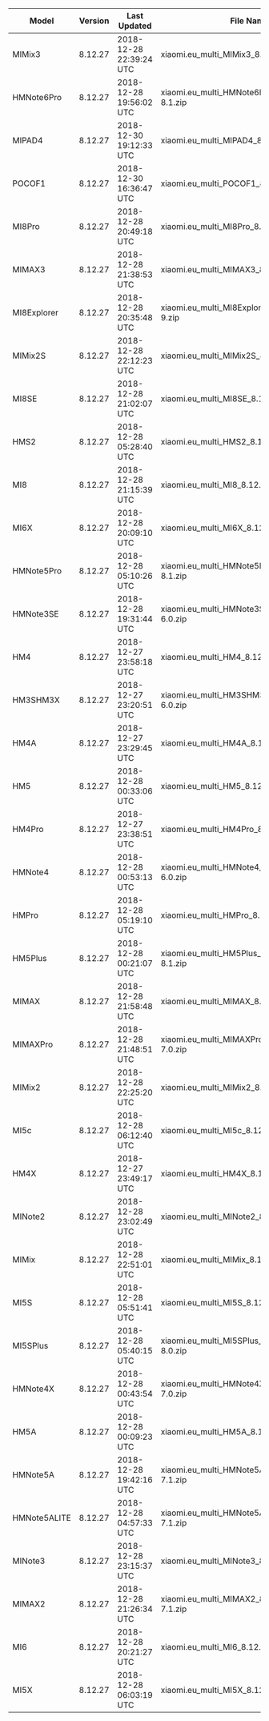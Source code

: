 | Model | Version | Last Updated | File Name | Size | Download Link |
| ---- | ---- | ---- | ---- | ---- | ---- |
| MIMix3 | 8.12.27 | 2018-12-28 22:39:24 UTC | xiaomi.eu_multi_MIMix3_8.12.27_v10-9.zip | 1.7 GB | [SourceForge](https://sourceforge.net/projects/xiaomi-eu-multilang-miui-roms/files/xiaomi.eu/MIUI-WEEKLY-RELEASES/8.12.27/xiaomi.eu_multi_MIMix3_8.12.27_v10-9.zip/download) |
| HMNote6Pro | 8.12.27 | 2018-12-28 19:56:02 UTC | xiaomi.eu_multi_HMNote6Pro_8.12.27_v10-8.1.zip | 1.7 GB | [SourceForge](https://sourceforge.net/projects/xiaomi-eu-multilang-miui-roms/files/xiaomi.eu/MIUI-WEEKLY-RELEASES/8.12.27/xiaomi.eu_multi_HMNote6Pro_8.12.27_v10-8.1.zip/download) |
| MIPAD4 | 8.12.27 | 2018-12-30 19:12:33 UTC | xiaomi.eu_multi_MIPAD4_8.12.27_v10-8.1.zip | 1.5 GB | [SourceForge](https://sourceforge.net/projects/xiaomi-eu-multilang-miui-roms/files/xiaomi.eu/MIUI-WEEKLY-RELEASES/8.12.27/xiaomi.eu_multi_MIPAD4_8.12.27_v10-8.1.zip/download) |
| POCOF1 | 8.12.27 | 2018-12-30 16:36:47 UTC | xiaomi.eu_multi_POCOF1_8.12.27_v10-9.zip | 1.6 GB | [SourceForge](https://sourceforge.net/projects/xiaomi-eu-multilang-miui-roms/files/xiaomi.eu/MIUI-WEEKLY-RELEASES/8.12.27/xiaomi.eu_multi_POCOF1_8.12.27_v10-9.zip/download) |
| MI8Pro | 8.12.27 | 2018-12-28 20:49:18 UTC | xiaomi.eu_multi_MI8Pro_8.12.27_v10-9.zip | 1.6 GB | [SourceForge](https://sourceforge.net/projects/xiaomi-eu-multilang-miui-roms/files/xiaomi.eu/MIUI-WEEKLY-RELEASES/8.12.27/xiaomi.eu_multi_MI8Pro_8.12.27_v10-9.zip/download) |
| MIMAX3 | 8.12.27 | 2018-12-28 21:38:53 UTC | xiaomi.eu_multi_MIMAX3_8.12.27_v10-9.zip | 1.5 GB | [SourceForge](https://sourceforge.net/projects/xiaomi-eu-multilang-miui-roms/files/xiaomi.eu/MIUI-WEEKLY-RELEASES/8.12.27/xiaomi.eu_multi_MIMAX3_8.12.27_v10-9.zip/download) |
| MI8Explorer | 8.12.27 | 2018-12-28 20:35:48 UTC | xiaomi.eu_multi_MI8Explorer_8.12.27_v10-9.zip | 1.7 GB | [SourceForge](https://sourceforge.net/projects/xiaomi-eu-multilang-miui-roms/files/xiaomi.eu/MIUI-WEEKLY-RELEASES/8.12.27/xiaomi.eu_multi_MI8Explorer_8.12.27_v10-9.zip/download) |
| MIMix2S | 8.12.27 | 2018-12-28 22:12:23 UTC | xiaomi.eu_multi_MIMix2S_8.12.27_v10-9.zip | 1.7 GB | [SourceForge](https://sourceforge.net/projects/xiaomi-eu-multilang-miui-roms/files/xiaomi.eu/MIUI-WEEKLY-RELEASES/8.12.27/xiaomi.eu_multi_MIMix2S_8.12.27_v10-9.zip/download) |
| MI8SE | 8.12.27 | 2018-12-28 21:02:07 UTC | xiaomi.eu_multi_MI8SE_8.12.27_v10-9.zip | 1.6 GB | [SourceForge](https://sourceforge.net/projects/xiaomi-eu-multilang-miui-roms/files/xiaomi.eu/MIUI-WEEKLY-RELEASES/8.12.27/xiaomi.eu_multi_MI8SE_8.12.27_v10-9.zip/download) |
| HMS2 | 8.12.27 | 2018-12-28 05:28:40 UTC | xiaomi.eu_multi_HMS2_8.12.27_v10-8.1.zip | 1.2 GB | [SourceForge](https://sourceforge.net/projects/xiaomi-eu-multilang-miui-roms/files/xiaomi.eu/MIUI-WEEKLY-RELEASES/8.12.27/xiaomi.eu_multi_HMS2_8.12.27_v10-8.1.zip/download) |
| MI8 | 8.12.27 | 2018-12-28 21:15:39 UTC | xiaomi.eu_multi_MI8_8.12.27_v10-9.zip | 1.6 GB | [SourceForge](https://sourceforge.net/projects/xiaomi-eu-multilang-miui-roms/files/xiaomi.eu/MIUI-WEEKLY-RELEASES/8.12.27/xiaomi.eu_multi_MI8_8.12.27_v10-9.zip/download) |
| MI6X | 8.12.27 | 2018-12-28 20:09:10 UTC | xiaomi.eu_multi_MI6X_8.12.27_v10-8.1.zip | 1.6 GB | [SourceForge](https://sourceforge.net/projects/xiaomi-eu-multilang-miui-roms/files/xiaomi.eu/MIUI-WEEKLY-RELEASES/8.12.27/xiaomi.eu_multi_MI6X_8.12.27_v10-8.1.zip/download) |
| HMNote5Pro | 8.12.27 | 2018-12-28 05:10:26 UTC | xiaomi.eu_multi_HMNote5Pro_8.12.27_v10-8.1.zip | 1.6 GB | [SourceForge](https://sourceforge.net/projects/xiaomi-eu-multilang-miui-roms/files/xiaomi.eu/MIUI-WEEKLY-RELEASES/8.12.27/xiaomi.eu_multi_HMNote5Pro_8.12.27_v10-8.1.zip/download) |
| HMNote3SE | 8.12.27 | 2018-12-28 19:31:44 UTC | xiaomi.eu_multi_HMNote3SE_8.12.27_v10-6.0.zip | 1.1 GB | [SourceForge](https://sourceforge.net/projects/xiaomi-eu-multilang-miui-roms/files/xiaomi.eu/MIUI-WEEKLY-RELEASES/8.12.27/xiaomi.eu_multi_HMNote3SE_8.12.27_v10-6.0.zip/download) |
| HM4 | 8.12.27 | 2018-12-27 23:58:18 UTC | xiaomi.eu_multi_HM4_8.12.27_v10-6.0.zip | 1.1 GB | [SourceForge](https://sourceforge.net/projects/xiaomi-eu-multilang-miui-roms/files/xiaomi.eu/MIUI-WEEKLY-RELEASES/8.12.27/xiaomi.eu_multi_HM4_8.12.27_v10-6.0.zip/download) |
| HM3SHM3X | 8.12.27 | 2018-12-27 23:20:51 UTC | xiaomi.eu_multi_HM3SHM3X_8.12.27_v10-6.0.zip | 1.1 GB | [SourceForge](https://sourceforge.net/projects/xiaomi-eu-multilang-miui-roms/files/xiaomi.eu/MIUI-WEEKLY-RELEASES/8.12.27/xiaomi.eu_multi_HM3SHM3X_8.12.27_v10-6.0.zip/download) |
| HM4A | 8.12.27 | 2018-12-27 23:29:45 UTC | xiaomi.eu_multi_HM4A_8.12.27_v10-6.0.zip | 1.1 GB | [SourceForge](https://sourceforge.net/projects/xiaomi-eu-multilang-miui-roms/files/xiaomi.eu/MIUI-WEEKLY-RELEASES/8.12.27/xiaomi.eu_multi_HM4A_8.12.27_v10-6.0.zip/download) |
| HM5 | 8.12.27 | 2018-12-28 00:33:06 UTC | xiaomi.eu_multi_HM5_8.12.27_v10-8.1.zip | 1.3 GB | [SourceForge](https://sourceforge.net/projects/xiaomi-eu-multilang-miui-roms/files/xiaomi.eu/MIUI-WEEKLY-RELEASES/8.12.27/xiaomi.eu_multi_HM5_8.12.27_v10-8.1.zip/download) |
| HM4Pro | 8.12.27 | 2018-12-27 23:38:51 UTC | xiaomi.eu_multi_HM4Pro_8.12.27_v10-6.0.zip | 1.1 GB | [SourceForge](https://sourceforge.net/projects/xiaomi-eu-multilang-miui-roms/files/xiaomi.eu/MIUI-WEEKLY-RELEASES/8.12.27/xiaomi.eu_multi_HM4Pro_8.12.27_v10-6.0.zip/download) |
| HMNote4 | 8.12.27 | 2018-12-28 00:53:13 UTC | xiaomi.eu_multi_HMNote4_8.12.27_v10-6.0.zip | 1.1 GB | [SourceForge](https://sourceforge.net/projects/xiaomi-eu-multilang-miui-roms/files/xiaomi.eu/MIUI-WEEKLY-RELEASES/8.12.27/xiaomi.eu_multi_HMNote4_8.12.27_v10-6.0.zip/download) |
| HMPro | 8.12.27 | 2018-12-28 05:19:10 UTC | xiaomi.eu_multi_HMPro_8.12.27_v10-6.0.zip | 1.1 GB | [SourceForge](https://sourceforge.net/projects/xiaomi-eu-multilang-miui-roms/files/xiaomi.eu/MIUI-WEEKLY-RELEASES/8.12.27/xiaomi.eu_multi_HMPro_8.12.27_v10-6.0.zip/download) |
| HM5Plus | 8.12.27 | 2018-12-28 00:21:07 UTC | xiaomi.eu_multi_HM5Plus_8.12.27_v10-8.1.zip | 1.4 GB | [SourceForge](https://sourceforge.net/projects/xiaomi-eu-multilang-miui-roms/files/xiaomi.eu/MIUI-WEEKLY-RELEASES/8.12.27/xiaomi.eu_multi_HM5Plus_8.12.27_v10-8.1.zip/download) |
| MIMAX | 8.12.27 | 2018-12-28 21:58:48 UTC | xiaomi.eu_multi_MIMAX_8.12.27_v10-7.0.zip | 1.2 GB | [SourceForge](https://sourceforge.net/projects/xiaomi-eu-multilang-miui-roms/files/xiaomi.eu/MIUI-WEEKLY-RELEASES/8.12.27/xiaomi.eu_multi_MIMAX_8.12.27_v10-7.0.zip/download) |
| MIMAXPro | 8.12.27 | 2018-12-28 21:48:51 UTC | xiaomi.eu_multi_MIMAXPro_8.12.27_v10-7.0.zip | 1.2 GB | [SourceForge](https://sourceforge.net/projects/xiaomi-eu-multilang-miui-roms/files/xiaomi.eu/MIUI-WEEKLY-RELEASES/8.12.27/xiaomi.eu_multi_MIMAXPro_8.12.27_v10-7.0.zip/download) |
| MIMix2 | 8.12.27 | 2018-12-28 22:25:20 UTC | xiaomi.eu_multi_MIMix2_8.12.27_v10-8.0.zip | 1.6 GB | [SourceForge](https://sourceforge.net/projects/xiaomi-eu-multilang-miui-roms/files/xiaomi.eu/MIUI-WEEKLY-RELEASES/8.12.27/xiaomi.eu_multi_MIMix2_8.12.27_v10-8.0.zip/download) |
| MI5c | 8.12.27 | 2018-12-28 06:12:40 UTC | xiaomi.eu_multi_MI5c_8.12.27_v10-7.1.zip | 1.1 GB | [SourceForge](https://sourceforge.net/projects/xiaomi-eu-multilang-miui-roms/files/xiaomi.eu/MIUI-WEEKLY-RELEASES/8.12.27/xiaomi.eu_multi_MI5c_8.12.27_v10-7.1.zip/download) |
| HM4X | 8.12.27 | 2018-12-27 23:49:17 UTC | xiaomi.eu_multi_HM4X_8.12.27_v10-7.1.zip | 1.3 GB | [SourceForge](https://sourceforge.net/projects/xiaomi-eu-multilang-miui-roms/files/xiaomi.eu/MIUI-WEEKLY-RELEASES/8.12.27/xiaomi.eu_multi_HM4X_8.12.27_v10-7.1.zip/download) |
| MINote2 | 8.12.27 | 2018-12-28 23:02:49 UTC | xiaomi.eu_multi_MINote2_8.12.27_v10-8.0.zip | 1.4 GB | [SourceForge](https://sourceforge.net/projects/xiaomi-eu-multilang-miui-roms/files/xiaomi.eu/MIUI-WEEKLY-RELEASES/8.12.27/xiaomi.eu_multi_MINote2_8.12.27_v10-8.0.zip/download) |
| MIMix | 8.12.27 | 2018-12-28 22:51:01 UTC | xiaomi.eu_multi_MIMix_8.12.27_v10-8.0.zip | 1.4 GB | [SourceForge](https://sourceforge.net/projects/xiaomi-eu-multilang-miui-roms/files/xiaomi.eu/MIUI-WEEKLY-RELEASES/8.12.27/xiaomi.eu_multi_MIMix_8.12.27_v10-8.0.zip/download) |
| MI5S | 8.12.27 | 2018-12-28 05:51:41 UTC | xiaomi.eu_multi_MI5S_8.12.27_v10-8.0.zip | 1.4 GB | [SourceForge](https://sourceforge.net/projects/xiaomi-eu-multilang-miui-roms/files/xiaomi.eu/MIUI-WEEKLY-RELEASES/8.12.27/xiaomi.eu_multi_MI5S_8.12.27_v10-8.0.zip/download) |
| MI5SPlus | 8.12.27 | 2018-12-28 05:40:15 UTC | xiaomi.eu_multi_MI5SPlus_8.12.27_v10-8.0.zip | 1.4 GB | [SourceForge](https://sourceforge.net/projects/xiaomi-eu-multilang-miui-roms/files/xiaomi.eu/MIUI-WEEKLY-RELEASES/8.12.27/xiaomi.eu_multi_MI5SPlus_8.12.27_v10-8.0.zip/download) |
| HMNote4X | 8.12.27 | 2018-12-28 00:43:54 UTC | xiaomi.eu_multi_HMNote4X_8.12.27_v10-7.0.zip | 1.3 GB | [SourceForge](https://sourceforge.net/projects/xiaomi-eu-multilang-miui-roms/files/xiaomi.eu/MIUI-WEEKLY-RELEASES/8.12.27/xiaomi.eu_multi_HMNote4X_8.12.27_v10-7.0.zip/download) |
| HM5A | 8.12.27 | 2018-12-28 00:09:23 UTC | xiaomi.eu_multi_HM5A_8.12.27_v10-8.1.zip | 1.3 GB | [SourceForge](https://sourceforge.net/projects/xiaomi-eu-multilang-miui-roms/files/xiaomi.eu/MIUI-WEEKLY-RELEASES/8.12.27/xiaomi.eu_multi_HM5A_8.12.27_v10-8.1.zip/download) |
| HMNote5A | 8.12.27 | 2018-12-28 19:42:16 UTC | xiaomi.eu_multi_HMNote5A_8.12.27_v10-7.1.zip | 1.3 GB | [SourceForge](https://sourceforge.net/projects/xiaomi-eu-multilang-miui-roms/files/xiaomi.eu/MIUI-WEEKLY-RELEASES/8.12.27/xiaomi.eu_multi_HMNote5A_8.12.27_v10-7.1.zip/download) |
| HMNote5ALITE | 8.12.27 | 2018-12-28 04:57:33 UTC | xiaomi.eu_multi_HMNote5ALITE_8.12.27_v10-7.1.zip | 1.3 GB | [SourceForge](https://sourceforge.net/projects/xiaomi-eu-multilang-miui-roms/files/xiaomi.eu/MIUI-WEEKLY-RELEASES/8.12.27/xiaomi.eu_multi_HMNote5ALITE_8.12.27_v10-7.1.zip/download) |
| MINote3 | 8.12.27 | 2018-12-28 23:15:37 UTC | xiaomi.eu_multi_MINote3_8.12.27_v10-8.1.zip | 1.6 GB | [SourceForge](https://sourceforge.net/projects/xiaomi-eu-multilang-miui-roms/files/xiaomi.eu/MIUI-WEEKLY-RELEASES/8.12.27/xiaomi.eu_multi_MINote3_8.12.27_v10-8.1.zip/download) |
| MIMAX2 | 8.12.27 | 2018-12-28 21:26:34 UTC | xiaomi.eu_multi_MIMAX2_8.12.27_v10-7.1.zip | 1.3 GB | [SourceForge](https://sourceforge.net/projects/xiaomi-eu-multilang-miui-roms/files/xiaomi.eu/MIUI-WEEKLY-RELEASES/8.12.27/xiaomi.eu_multi_MIMAX2_8.12.27_v10-7.1.zip/download) |
| MI6 | 8.12.27 | 2018-12-28 20:21:27 UTC | xiaomi.eu_multi_MI6_8.12.27_v10-8.0.zip | 1.5 GB | [SourceForge](https://sourceforge.net/projects/xiaomi-eu-multilang-miui-roms/files/xiaomi.eu/MIUI-WEEKLY-RELEASES/8.12.27/xiaomi.eu_multi_MI6_8.12.27_v10-8.0.zip/download) |
| MI5X | 8.12.27 | 2018-12-28 06:03:19 UTC | xiaomi.eu_multi_MI5X_8.12.27_v10-8.1.zip | 1.4 GB | [SourceForge](https://sourceforge.net/projects/xiaomi-eu-multilang-miui-roms/files/xiaomi.eu/MIUI-WEEKLY-RELEASES/8.12.27/xiaomi.eu_multi_MI5X_8.12.27_v10-8.1.zip/download) |
